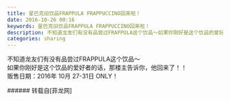 ```yaml
---
title: 星巴克旧饮品FRAPPULA FRAPPUCCINO回来啦！
date: 2016-10-26 00:16
keywords: 星巴克旧饮品FRAPPULA FRAPPUCCINO回来啦！
description: 不知道龙友们有没有品尝过FRAPPULA这个饮品～如果你刚好是这个饮品的爱好者的话，那楼主告诉你，他回来了！！贩售日期：2016年 10月 27-31日 ONLY！
categories: sharing
---
```

<td class="t_f" id="postmessage_415724">

不知道龙友们有没有品尝过FRAPPULA这个饮品～<br/>
如果你刚好是这个饮品的爱好者的话，那楼主告诉你，他回来了！！<br/>
贩售日期：2016年 10月 27-31日 ONLY！<br/>
<img alt="" border="0" class="zoom" data-cf-modified-4f3f823fbce4b08452033a08-="" file="http://www.flw.ph/data/appbyme/upload/image/201610/26/LFmPctch60Al.jpg" id="aimg_lGYFO" lazyloadthumb="1" onclick="" onmouseover="" src="http://www.flw.ph/data/appbyme/upload/image/201610/26/LFmPctch60Al.jpg"/><br/>
</td>
###### 转载自[菲龙网]